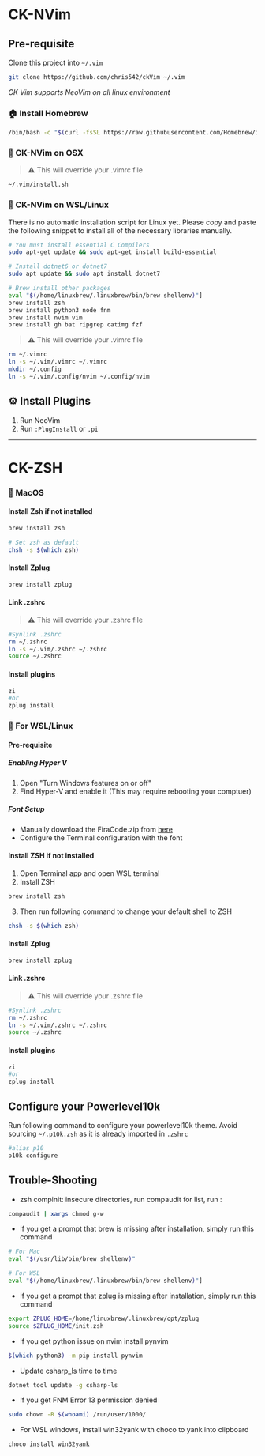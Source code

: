 # CK-NVim

## Pre-requisite

Clone this project into `~/.vim`

```bash
git clone https://github.com/chris542/ckVim ~/.vim
```

_CK Vim supports NeoVim on all linux environment_

### :house: Install Homebrew

```bash
/bin/bash -c "$(curl -fsSL https://raw.githubusercontent.com/Homebrew/install/HEAD/install.sh)"
```

### :apple: CK-NVim on OSX

> :warning: This will override your .vimrc file

```bash
~/.vim/install.sh
```

### :penguin: CK-NVim on WSL/Linux

There is no automatic installation script for Linux yet. Please copy and paste the following snippet to install all of the necessary libraries manually.

```bash
# You must install essential C Compilers
sudo apt-get update && sudo apt-get install build-essential

# Install dotnet6 or dotnet7
sudo apt update && sudo apt install dotnet7

# Brew install other packages
eval "$(/home/linuxbrew/.linuxbrew/bin/brew shellenv)"]
brew install zsh
brew install python3 node fnm
brew install nvim vim
brew install gh bat ripgrep catimg fzf
```

> :warning: This will override your .vimrc file

```bash
rm ~/.vimrc
ln -s ~/.vim/.vimrc ~/.vimrc
mkdir ~/.config
ln -s ~/.vim/.config/nvim ~/.config/nvim
```

## :gear: Install Plugins

1. Run NeoVim
2. Run `:PlugInstall` or `,pi`

---

# CK-ZSH

### :apple: MacOS

#### Install Zsh if not installed

```bash
brew install zsh

# Set zsh as default
chsh -s $(which zsh)
```

#### Install Zplug

```bash
brew install zplug
```

#### Link .zshrc

> :warning: This will override your .zshrc file

```bash
#Synlink .zshrc
rm ~/.zshrc
ln -s ~/.vim/.zshrc ~/.zshrc
source ~/.zshrc
```

#### Install plugins

```bash
zi
#or
zplug install
```

### :penguin: For WSL/Linux

#### Pre-requisite

##### Enabling Hyper V

1. Open "Turn Windows features on or off"
2. Find Hyper-V and enable it (This may require rebooting your comptuer)

##### Font Setup

- Manually download the FiraCode.zip from [here](https://github.com/ryanoasis/nerd-fonts/releases)
- Configure the Terminal configuration with the font

#### Install ZSH if not installed

1. Open Terminal app and open WSL terminal
2. Install ZSH

```bash
brew install zsh
```

3. Then run following command to change your default shell to ZSH

```bash
chsh -s $(which zsh)
```

#### Install Zplug

```bash
brew install zplug
```

#### Link .zshrc

> :warning: This will override your .zshrc file

```bash
#Synlink .zshrc
rm ~/.zshrc
ln -s ~/.vim/.zshrc ~/.zshrc
source ~/.zshrc
```

#### Install plugins

```bash
zi
#or
zplug install
```

## Configure your Powerlevel10k

Run following command to configure your powerlevel10k theme.
Avoid sourcing `~/.p10k.zsh` as it is already imported in `.zshrc`

```bash
#alias p10
p10k configure
```

## Trouble-Shooting

- zsh compinit: insecure directories, run compaudit for list, run :

```bash
compaudit | xargs chmod g-w
```

- If you get a prompt that brew is missing after installation, simply run this command

```bash
# For Mac
eval "$(/usr/lib/bin/brew shellenv)"
```

```bash
# For WSL
eval "$(/home/linuxbrew/.linuxbrew/bin/brew shellenv)"]
```

- If you get a prompt that zplug is missing after installation, simply run this command

```bash
export ZPLUG_HOME=/home/linuxbrew/.linuxbrew/opt/zplug
source $ZPLUG_HOME/init.zsh
```

- If you get python issue on nvim install pynvim

```bash
$(which python3) -m pip install pynvim
```

- Update csharp_ls time to time

```bash
dotnet tool update -g csharp-ls
```

- If you get FNM Error 13 permission denied

```bash
sudo chown -R $(whoami) /run/user/1000/
```

- For WSL windows, install win32yank with choco to yank into clipboard

```Powershell
choco install win32yank
```
